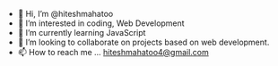 - 👋 Hi, I’m @hiteshmahatoo
- 👀 I’m interested in coding, Web Development
- 🌱 I’m currently learning JavaScript
- 💞️ I’m looking to collaborate on projects based on web development.
- 📫 How to reach me ... hiteshmahatoo4@gmail.com

<!---
hiteshmahatoo/hiteshmahatoo is a ✨ special ✨ repository because its `README.md` (this file) appears on your GitHub profile.
You can click the Preview link to take a look at your changes.
--->
